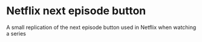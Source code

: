# Netflix next episode button

A small replication of the next episode button used in Netflix when watching a series
